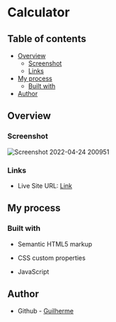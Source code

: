 # Calculator

## Table of contents

- [Overview](#overview)
  - [Screenshot](#screenshot)
  - [Links](#links)
- [My process](#my-process)
  - [Built with](#built-with)
- [Author](#author)


## Overview

### Screenshot

![Screenshot 2022-04-24 200951](https://user-images.githubusercontent.com/99771586/165000605-44c5073d-d900-411b-8a49-ae855aba7813.png)


### Links

- Live Site URL: [Link](https://glrmfranco.github.io/calculator/)

## My process

### Built with

- Semantic HTML5 markup

- CSS custom properties

- JavaScript
  

## Author

- Github - [Guilherme](https://github.com/Glrmfranco)
